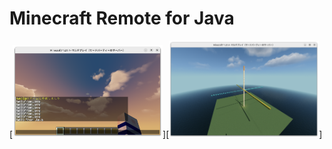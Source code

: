 # Minecraft Remote for Java

[<img src="./images/hello.png" width="240">][<img src="./images/flat.png" width="240">]

